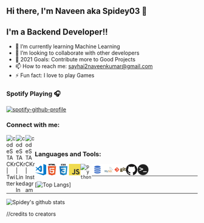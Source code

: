 ## Hi there, I'm Naveen aka Spidey03 👋

## I'm a Backend Developer!!

- 🌱 I’m currently learning Machine Learning 
- 👯 I’m looking to collaborate with other developers
- 🥅 2021 Goals: Contribute more to Good Projects
- 📫 How to reach me: sayhai2naveenkumar@gmail.com
- ⚡ Fun fact: I love to play Games

### Spotify Playing 🎧

[![spotify-github-profile](https://spotify-github-profile.vercel.app/api/view?uid=naveenspidey&cover_image=true&theme=compact)](https://github.com/kittinan/spotify-github-profile)

### Connect with me:

[<img align="left" alt="codeSTACKr | Twitter" width="25px" src="https://cdn.jsdelivr.net/npm/simple-icons@v3/icons/twitter.svg" />][twitter]
[<img align="left" alt="codeSTACKr | LinkedIn" width="25px" src="https://cdn.jsdelivr.net/npm/simple-icons@v3/icons/linkedin.svg" />][linkedin]
[<img align="left" alt="codeSTACKr | Instagram" width="25px" src="https://cdn.jsdelivr.net/npm/simple-icons@v3/icons/instagram.svg" />][instagram]

<br />

### Languages and Tools:

<code><img align="left" alt="Visual Studio Code" margin="5px" width="30px" src="https://raw.githubusercontent.com/github/explore/80688e429a7d4ef2fca1e82350fe8e3517d3494d/topics/visual-studio-code/visual-studio-code.png" /></code>
<code><img align="left" alt="HTML5" margin="5px" width="30px" src="https://raw.githubusercontent.com/github/explore/80688e429a7d4ef2fca1e82350fe8e3517d3494d/topics/html/html.png" /></code>
<code><img align="left" alt="CSS3" margin="5px" width="30px" src="https://raw.githubusercontent.com/github/explore/80688e429a7d4ef2fca1e82350fe8e3517d3494d/topics/css/css.png" /></code>
<code><img align="left" alt="JavaScript" margin="5px" width="30px" src="https://raw.githubusercontent.com/github/explore/80688e429a7d4ef2fca1e82350fe8e3517d3494d/topics/javascript/javascript.png" /></code>
<code><img align="left" alt="python" margin="5px" width="30px" src="https://raw.githubusercontent.com/jmnote/z-icons/master/svg/python.svg"></code>
<code><img align="left" alt="SQL" margin="5px" width="30px" src="https://raw.githubusercontent.com/github/explore/80688e429a7d4ef2fca1e82350fe8e3517d3494d/topics/sql/sql.png" /></code>
<code><img align="left" alt="MySQL" margin="5px" width="30px" src="https://raw.githubusercontent.com/github/explore/80688e429a7d4ef2fca1e82350fe8e3517d3494d/topics/mysql/mysql.png" /></code>
<code><img align="left" alt="Git" margin="5px" width="30px" src="https://raw.githubusercontent.com/github/explore/80688e429a7d4ef2fca1e82350fe8e3517d3494d/topics/git/git.png" /></code>
<code><img align="left" alt="GitHub" margin="5px" width="30px" src="https://raw.githubusercontent.com/github/explore/78df643247d429f6cc873026c0622819ad797942/topics/github/github.png" /></code>
<code><img align="left" alt="Terminal" margin="5px" width="30px" src="https://raw.githubusercontent.com/github/explore/80688e429a7d4ef2fca1e82350fe8e3517d3494d/topics/terminal/terminal.png" /></code>
<br />


---

[![Top Langs](https://github-readme-stats.vercel.app/api/top-langs/?username=Spidey03)]

---

![Spidey's github stats](https://github-readme-stats.vercel.app/api?username=Spidey03&show_icons=true&hide_border=true)

//credits to creators


[twitter]: https://twitter.com/iM_Nvnkumar
[youtube]: https://youtube.com/codeSTACKr
[instagram]: https://instagram.com/navinn_kumar
[linkedin]: https://linkedin.com/in/naveen-kumar-344147140